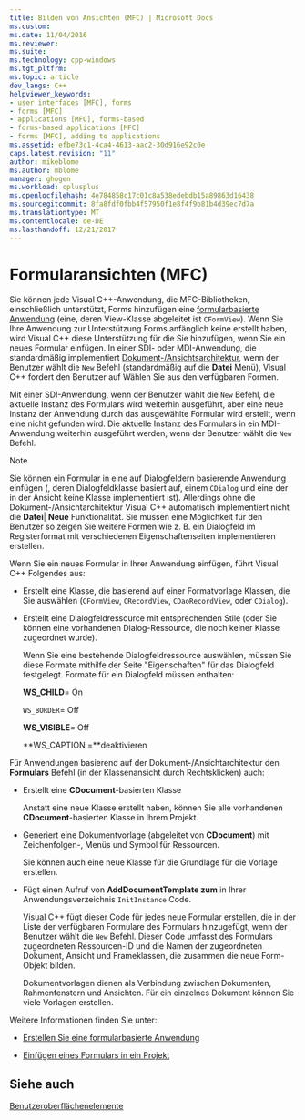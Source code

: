 ```yaml
---
title: Bilden von Ansichten (MFC) | Microsoft Docs
ms.custom: 
ms.date: 11/04/2016
ms.reviewer: 
ms.suite: 
ms.technology: cpp-windows
ms.tgt_pltfrm: 
ms.topic: article
dev_langs: C++
helpviewer_keywords:
- user interfaces [MFC], forms
- forms [MFC]
- applications [MFC], forms-based
- forms-based applications [MFC]
- forms [MFC], adding to applications
ms.assetid: efbe73c1-4ca4-4613-aac2-30d916e92c0e
caps.latest.revision: "11"
author: mikeblome
ms.author: mblome
manager: ghogen
ms.workload: cplusplus
ms.openlocfilehash: 4e784858c17c01c8a538edebdb15a89863d16438
ms.sourcegitcommit: 8fa8fdf0fbb4f57950f1e8f4f9b81b4d39ec7d7a
ms.translationtype: MT
ms.contentlocale: de-DE
ms.lasthandoff: 12/21/2017
---
```

# <a name="form-views-mfc"></a>Formularansichten (MFC)
Sie können jede Visual C++-Anwendung, die MFC-Bibliotheken, einschließlich unterstützt, Forms hinzufügen eine [formularbasierte Anwendung](../mfc/reference/creating-a-forms-based-mfc-application.md) (eine, deren View-Klasse abgeleitet ist `CFormView`). Wenn Sie Ihre Anwendung zur Unterstützung Forms anfänglich keine erstellt haben, wird Visual C++ diese Unterstützung für die Sie hinzufügen, wenn Sie ein neues Formular einfügen. In einer SDI- oder MDI-Anwendung, die standardmäßig implementiert [Dokument-/Ansichtsarchitektur](../mfc/document-view-architecture.md), wenn der Benutzer wählt die `New` Befehl (standardmäßig auf die **Datei** Menü), Visual C++ fordert den Benutzer auf Wählen Sie aus den verfügbaren Formen.  
  
 Mit einer SDI-Anwendung, wenn der Benutzer wählt die `New` Befehl, die aktuelle Instanz des Formulars wird weiterhin ausgeführt, aber eine neue Instanz der Anwendung durch das ausgewählte Formular wird erstellt, wenn eine nicht gefunden wird. Die aktuelle Instanz des Formulars in ein MDI-Anwendung weiterhin ausgeführt werden, wenn der Benutzer wählt die `New` Befehl.  
  
> [!NOTE]
>  Sie können ein Formular in eine auf Dialogfeldern basierende Anwendung einfügen (, deren Dialogfeldklasse basiert auf, einem `CDialog` und eine der in der Ansicht keine Klasse implementiert ist). Allerdings ohne die Dokument-/Ansichtarchitektur Visual C++ automatisch implementiert nicht die **Datei**&#124; **Neue** Funktionalität. Sie müssen eine Möglichkeit für den Benutzer so zeigen Sie weitere Formen wie z. B. ein Dialogfeld im Registerformat mit verschiedenen Eigenschaftenseiten implementieren erstellen.  
  
 Wenn Sie ein neues Formular in Ihrer Anwendung einfügen, führt Visual C++ Folgendes aus:  
  
-   Erstellt eine Klasse, die basierend auf einer Formatvorlage Klassen, die Sie auswählen (`CFormView`, `CRecordView`, `CDaoRecordView`, oder `CDialog`).  
  
-   Erstellt eine Dialogfeldressource mit entsprechenden Stile (oder Sie können eine vorhandenen Dialog-Ressource, die noch keiner Klasse zugeordnet wurde).  
  
     Wenn Sie eine bestehende Dialogfeldressource auswählen, müssen Sie diese Formate mithilfe der Seite "Eigenschaften" für das Dialogfeld festgelegt. Formate für ein Dialogfeld müssen enthalten:  
  
     **WS_CHILD**= On  
  
     `WS_BORDER`= Off  
  
     **WS_VISIBLE**= Off  
  
     **WS_CAPTION =**deaktivieren  
  
 Für Anwendungen basierend auf der Dokument-/Ansichtarchitektur den **Formulars** Befehl (in der Klassenansicht durch Rechtsklicken) auch:  
  
-   Erstellt eine **CDocument**-basierten Klasse  
  
     Anstatt eine neue Klasse erstellt haben, können Sie alle vorhandenen **CDocument**-basierten Klasse in Ihrem Projekt.  
  
-   Generiert eine Dokumentvorlage (abgeleitet von **CDocument**) mit Zeichenfolgen-, Menüs und Symbol für Ressourcen.  
  
     Sie können auch eine neue Klasse für die Grundlage für die Vorlage erstellen.  
  
-   Fügt einen Aufruf von **AddDocumentTemplate zum** in Ihrer Anwendungsverzeichnis `InitInstance` Code.  
  
     Visual C++ fügt dieser Code für jedes neue Formular erstellen, die in der Liste der verfügbaren Formulare des Formulars hinzugefügt, wenn der Benutzer wählt die `New` Befehl. Dieser Code umfasst des Formulars zugeordneten Ressourcen-ID und die Namen der zugeordneten Dokument, Ansicht und Frameklassen, die zusammen die neue Form-Objekt bilden.  
  
     Dokumentvorlagen dienen als Verbindung zwischen Dokumenten, Rahmenfenstern und Ansichten. Für ein einzelnes Dokument können Sie viele Vorlagen erstellen.  
  
 Weitere Informationen finden Sie unter:  
  
-   [Erstellen Sie eine formularbasierte Anwendung](../mfc/reference/creating-a-forms-based-mfc-application.md)  
  
-   [Einfügen eines Formulars in ein Projekt](../mfc/inserting-a-form-into-a-project.md)  
  
## <a name="see-also"></a>Siehe auch  
 [Benutzeroberflächenelemente](../mfc/user-interface-elements-mfc.md)
